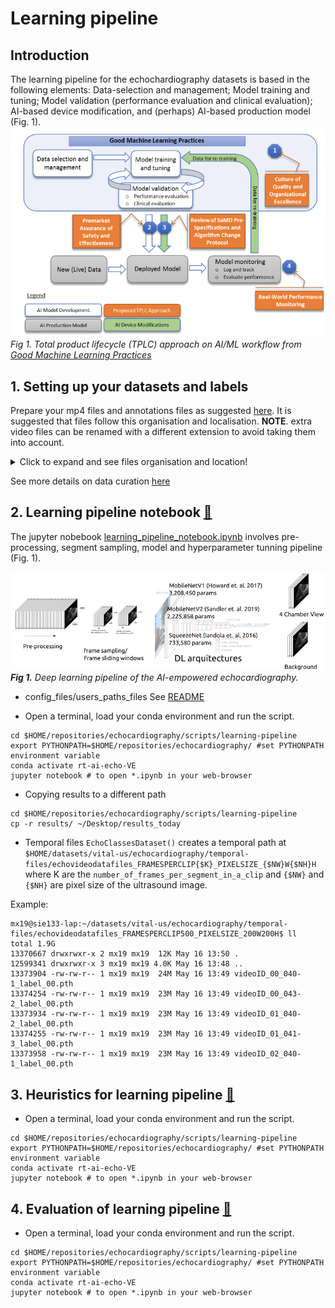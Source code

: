 # Learning pipeline
## Introduction 
The learning pipeline for the echochardiography datasets is based in the following elements: 
Data-selection and management; Model training and tuning; Model validation (performance evaluation and clinical evaluation); AI-based device modification, and (perhaps) AI-based production model (Fig. 1).   
![fig](../../docs/figures/fig2-good-ml-dl-practices.png)   
_Fig 1. Total product lifecycle (TPLC) approach on AI/ML workflow from [Good Machine Learning Practices](https://www.fda.gov/media/122535/download)_

## 1. Setting up your datasets and labels
Prepare your mp4 files and annotations files as suggested [here](../curation-selection-validation). 
It is suggested that files follow this organisation and localisation.
**NOTE**. extra video files can be renamed with a different extension to avoid taking them into account.

<details>
  <summary>Click to expand and see files organisation and location! </summary>
  
```
$ cd /media/mx19/vitaluskcl/datasets/echocardiography/videos-echo-annotated-ALL
$ tree -s
.
├── [       4096]  01NVb-003-050
│   ├── [       4096]  T1
│   │   ├── [        986]  01NVb-003-050-1-4CV.json
│   │   └── [ 1803334463]  01NVb-003-050-1 echo.mp4
│   ├── [       4096]  T2
│   │   ├── [        988]  01NVb-003-050-2-4CV.json
│   │   └── [ 1752445210]  01NVb-003-050-2 echo.mp4
│   └── [       4096]  T3
│       ├── [        987]  01NVb-003-050-3-4CV.json
│       └── [ 1062609410]  01NVb-003-050-3 echo.mp4
├── [       4096]  01NVb-003-051
│   ├── [       4096]  T1
│   │   ├── [        986]  01NVb-003-051-1-4CV.json
│   │   └── [  826247505]  01NVb-003-051-1 echo.mp4
│   ├── [       4096]  T2
│   │   ├── [        988]  01NVb-003-051-2-4CV.json
│   │   └── [ 1234164657]  01NVb-003-051-2 echo.mp4
│   └── [       4096]  T3
│       ├── [        906]  01NVb-003-051-3-4CV.json
│       └── [ 1198707159]  01NVb-003-051-3 echo.mp4
```
</details> 

See more details on data curation [here](../../data)

## 2. Learning pipeline notebook [:notebook:](learning_pipeline.py)
The jupyter nobebook [learning_pipeline_notebook.ipynb](learning_pipeline_notebook.ipynb) involves pre-processing, segment sampling, model and hyperparameter tunning pipeline (Fig. 1).

![fig](../../docs/figures/DL-pipeline.png)       
_**Fig 1.** Deep learning pipeline of the AI-empowered echocardiography._

* config_files/users_paths_files
See [README](../config_files/users_paths_files)

* Open a terminal, load your conda environment and run the script.
```
cd $HOME/repositories/echocardiography/scripts/learning-pipeline
export PYTHONPATH=$HOME/repositories/echocardiography/ #set PYTHONPATH environment variable
conda activate rt-ai-echo-VE 
jupyter notebook # to open *.ipynb in your web-browser
```

* Copying results to a different path
```
cd $HOME/repositories/echocardiography/scripts/learning-pipeline
cp -r results/ ~/Desktop/results_today
```

* Temporal files
`EchoClassesDataset()` creates a temporal path at 
`$HOME/datasets/vital-us/echocardiography/temporal-files/echovideodatafiles_FRAMESPERCLIP{$K}_PIXELSIZE_{$NW}W{$NH}H` 
where K are the `number_of_frames_per_segment_in_a_clip` and `{$NW}` and `{$NH}` are pixel size of the ultrasound image.

Example:
```
mx19@sie133-lap:~/datasets/vital-us/echocardiography/temporal-files/echovideodatafiles_FRAMESPERCLIP500_PIXELSIZE_200W200H$ ll
total 1.9G
13370667 drwxrwxr-x 2 mx19 mx19  12K May 16 13:50 .
12599341 drwxrwxr-x 3 mx19 mx19 4.0K May 16 13:48 ..
13373904 -rw-rw-r-- 1 mx19 mx19  24M May 16 13:49 videoID_00_040-1_label_00.pth
13374254 -rw-rw-r-- 1 mx19 mx19  23M May 16 13:49 videoID_00_043-2_label_00.pth
13373934 -rw-rw-r-- 1 mx19 mx19  23M May 16 13:49 videoID_01_040-2_label_00.pth
13374255 -rw-rw-r-- 1 mx19 mx19  23M May 16 13:49 videoID_01_041-3_label_00.pth
13373958 -rw-rw-r-- 1 mx19 mx19  23M May 16 13:49 videoID_02_040-1_label_00.pth
```

## 3. Heuristics for learning pipeline [:notebook:](heuristics_learning_pipeline_notebook.ipynb)
* Open a terminal, load your conda environment and run the script.
```
cd $HOME/repositories/echocardiography/scripts/learning-pipeline
export PYTHONPATH=$HOME/repositories/echocardiography/ #set PYTHONPATH environment variable
conda activate rt-ai-echo-VE 
jupyter notebook # to open *.ipynb in your web-browser
```

## 4. Evaluation of learning pipeline [:notebook:](evaluation_of_learning_pipeline_notebook.ipynb)
* Open a terminal, load your conda environment and run the script.
```
cd $HOME/repositories/echocardiography/scripts/learning-pipeline
export PYTHONPATH=$HOME/repositories/echocardiography/ #set PYTHONPATH environment variable
conda activate rt-ai-echo-VE 
jupyter notebook # to open *.ipynb in your web-browser
```